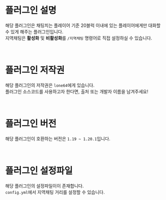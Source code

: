 # 플러그인 설명
해당 플러그인은 채팅치는 플레이어 기준 20블럭 이내에 있는 플레이어에게만 대화할 수 있게 해주는 플러그인입니다.<br>
지역채팅은 **활성화** 및 **비활성화**를 `/지역채팅` 명령어로 직접 설정하실 수 있습니다.

<br>

# 플러그인 저작권
해당 플러그인의 저작권은 `lone64`에게 있습니다.<br>
플러그인 소스코드를 사용하고자 한다면, 출처 또는 개발자 이름을 남겨주세요!

<br>

# 플러그인 버전
해당 플러그인이 호환하는 버전은 `1.19 ~ 1.20.1`입니다.

<br>

# 플러그인 설정파일
해당 플러그인의 설정파일이이 존재합니다.<br>
`config.yml`에서 지역채팅 거리를 설정할 수 있습니다.
